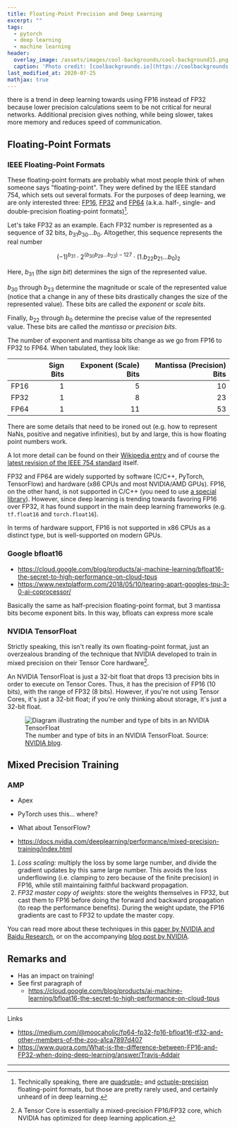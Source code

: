 ```yaml
---
title: Floating-Point Precision and Deep Learning
excerpt: ""
tags:
  - pytorch
  - deep learning
  - machine learning
header:
  overlay_image: /assets/images/cool-backgrounds/cool-background15.png
  caption: 'Photo credit: [coolbackgrounds.io](https://coolbackgrounds.io/)'
last_modified_at: 2020-07-25
mathjax: true
---
```


there is a trend in deep learning towards using FP16 instead of FP32 because lower
precision calculations seem to be not critical for neural networks. Additional precision
gives nothing, while being slower, takes more memory and reduces speed of communication.

## Floating-Point Formats

### IEEE Floating-Point Formats

These floating-point formats are probably what most people think of when someone says
"floating-point". They were defined by the IEEE standard 754, which sets out several
formats. For the purposes of deep learning, we are only interested three:
[FP16](https://en.wikipedia.org/wiki/Half-precision_floating-point_format),
[FP32](https://en.wikipedia.org/wiki/Single-precision_floating-point_format) and
[FP64](https://en.wikipedia.org/wiki/Double-precision_floating-point_format) (a.k.a.
half-, single- and double-precision floating-point formats)[^1].

Let's take FP32 as an example. Each FP32 number is represented as a sequence of 32 bits,
$b_{31} b_{30} ... b_{0}$. Altogether, this sequence represents the real number

$$ (-1)^{b_{31}} \cdot 2^{(b_{30} b_{29} ... b_{23}) - 127} \cdot (1.b_{22} b_{21} ... b_{0})_2 $$

Here, $b_{31}$ (the _sign bit_) determines the sign of the represented value.

$b_{30}$ through $b_{23}$ determine the magnitude or scale of the represented value
(notice that a change in any of these bits drastically changes the size of the
represented value). These bits are called the _exponent_ or _scale bits_.

Finally, $b_{22}$ through $b_{0}$ determine the precise value of the represented value.
These bits are called the _mantissa_ or _precision bits_.

The number of exponent and mantissa bits change as we go from FP16 to FP32 to FP64. When
tabulated, they look like:

|      | Sign Bits   | Exponent (Scale) Bits | Mantissa (Precision) Bits |
| :--- | ----------: | --------------------: | ------------------------: |
| FP16 | 1           | 5                     | 10                        |
| FP32 | 1           | 8                     | 23                        |
| FP64 | 1           | 11                    | 53                        |

There are some details that need to be ironed out (e.g. how to represent NaNs, positive
and negative infinities), but by and large, this is how floating point numbers work.

A lot more detail can be found on their [Wikipedia
entry](https://en.wikipedia.org/wiki/Floating-point_arithmetic#IEEE_754:_floating_point_in_modern_computers)
and of course the [latest revision of the IEEE 754
standard](https://ieeexplore.ieee.org/document/8766229) itself.

FP32 and FP64 are widely supported by software (C/C++, PyTorch, TensorFlow) and hardware
(x86 CPUs and most NVIDIA/AMD GPUs). FP16, on the other hand, is not supported in C/C++
(you need to use [a special library](http://half.sourceforge.net/)). However, since deep
learning is trending towards favoring FP16 over FP32, it has found support in the main
deep learning frameworks (e.g. `tf.float16` and `torch.float16`).

In terms of hardware support, FP16 is not supported in x86 CPUs as a distinct type, but
is well-supported on modern GPUs.

### Google bfloat16

- https://cloud.google.com/blog/products/ai-machine-learning/bfloat16-the-secret-to-high-performance-on-cloud-tpus
- https://www.nextplatform.com/2018/05/10/tearing-apart-googles-tpu-3-0-ai-coprocessor/

Basically the same as half-precision floating-point format, but 3 mantissa bits become
exponent bits. In this way, bfloats can express more scale

### NVIDIA TensorFloat

Strictly speaking, this isn't really its own floating-point format, just an overzealous
branding of the technique that NVIDIA developed to train in mixed precision on their
Tensor Core hardware[^2].

An NVIDIA TensorFloat is just a 32-bit float that drops 13 precision bits in order to
execute on Tensor Cores. Thus, it has the precision of FP16 (10 bits), with the range of
FP32 (8 bits). However, if you're not using Tensor Cores, it's just a 32-bit float; if
you're only thinking about storage, it's just a 32-bit float.

<figure class="align-center">
  <img style="float: middle" src="https://blogs.nvidia.com/wp-content/uploads/2020/05/tf32-Mantissa-chart-hi-res-FINAL.png" alt="Diagram illustrating the number and type of bits in an NVIDIA TensorFloat">
  <figcaption>The number and type of bits in an NVIDIA TensorFloat. Source: <a href="https://blogs.nvidia.com/blog/2020/05/14/tensorfloat-32-precision-format/">NVIDIA blog</a>.</figcaption>
</figure>

## Mixed Precision Training

### AMP

- Apex
- PyTorch uses this... where?
- What about TensorFlow?

- https://docs.nvidia.com/deeplearning/performance/mixed-precision-training/index.html

1. *Loss scaling:* multiply the loss by some large number, and divide the gradient
   updates by this same large number. This avoids the loss underflowing (i.e. clamping
   to zero because of the finite precision) in FP16, while still maintaining faithful
   backward propagation.
2. *FP32 master copy of weights*: store the weights themselves in FP32, but cast them to
   FP16 before doing the forward and backward propagation (to reap the performance
   benefits). During the weight update, the FP16 gradients are cast to FP32 to update
   the master copy.

You can read more about these techniques in this [paper by NVIDIA and Baidu
Research](https://arxiv.org/abs/1710.03740), or on the accompanying [blog post by
NVIDIA](https://developer.nvidia.com/blog/mixed-precision-training-deep-neural-networks/).


## Remarks and

- Has an impact on training!
- See first paragraph of
  * https://cloud.google.com/blog/products/ai-machine-learning/bfloat16-the-secret-to-high-performance-on-cloud-tpus

---

Links

- https://medium.com/@moocaholic/fp64-fp32-fp16-bfloat16-tf32-and-other-members-of-the-zoo-a1ca7897d407
- https://www.quora.com/What-is-the-difference-between-FP16-and-FP32-when-doing-deep-learning/answer/Travis-Addair

---

[^1]: Technically speaking, there are [quadruple-](https://en.wikipedia.org/wiki/Quadruple-precision_floating-point_format) and [octuple-precision](https://en.wikipedia.org/wiki/Octuple-precision_floating-point_format) floating-point formats, but those are pretty rarely used, and certainly unheard of in deep learning.

[^2]: A Tensor Core is essentially a mixed-precision FP16/FP32 core, which NVIDIA has optimized for deep learning application.
